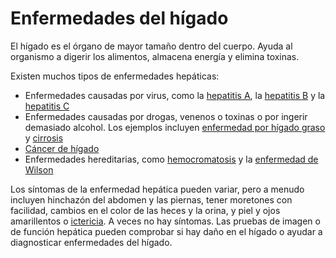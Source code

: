 Enfermedades del hígado
=======================


El hígado es el órgano de mayor tamaño dentro del cuerpo. Ayuda al organismo a digerir los alimentos, almacena energía y elimina toxinas. 


Existen muchos tipos de enfermedades hepáticas:


* Enfermedades causadas por virus, como la [hepatitis A](https://medlineplus.gov/spanish/hepatitisa.html), la [hepatitis B](https://medlineplus.gov/spanish/hepatitisb.html) y la [hepatitis C](https://medlineplus.gov/spanish/hepatitisc.html)
* Enfermedades causadas por drogas, venenos o toxinas o por ingerir demasiado alcohol. Los ejemplos incluyen [enfermedad por hígado graso](https://medlineplus.gov/spanish/fattyliverdisease.html) y [cirrosis](https://medlineplus.gov/spanish/cirrhosis.html)
* [Cáncer de hígado](https://medlineplus.gov/spanish/livercancer.html)
* Enfermedades hereditarias, como [hemocromatosis](https://medlineplus.gov/spanish/hemochromatosis.html) y la [enfermedad de Wilson](https://medlineplus.gov/spanish/wilsondisease.html)


Los síntomas de la enfermedad hepática pueden variar, pero a menudo incluyen hinchazón del abdomen y las piernas, tener moretones con facilidad, cambios en el color de las heces y la orina, y piel y ojos amarillentos o [ictericia](https://medlineplus.gov/spanish/jaundice.html). A veces no hay síntomas. Las pruebas de imagen o de función hepática pueden comprobar si hay daño en el hígado o ayudar a diagnosticar enfermedades del hígado. 

